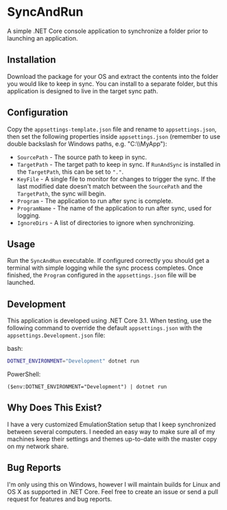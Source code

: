 # SyncAndRun

A simple .NET Core console application to synchronize a folder prior to launching an application.

## Installation

Download the package for your OS and extract the contents into the folder you would like to keep in sync. You can install to a separate folder, but this application is designed to live in the target sync path.

## Configuration

Copy the `appsettings-template.json` file and rename to `appsettings.json`, then set the following properties inside `appsettings.json` (remember to use double backslash for Windows paths, e.g. "C:\\\\MyApp"):

* `SourcePath` - The source path to keep in sync.
* `TargetPath` - The target path to keep in sync. If `RunAndSync` is installed in the `TargetPath`, this can be set to `"."`.
* `KeyFile` - A single file to monitor for changes to trigger the sync. If the last modified date doesn't match between the `SourcePath` and the `TargetPath`, the sync will begin.
* `Program` - The application to run after sync is complete.
* `ProgramName` - The name of the application to run after sync, used for logging.
* `IgnoreDirs` - A list of directories to ignore when synchronizing.

## Usage

Run the `SyncAndRun` executable. If configured correctly you should get a terminal with simple logging while the sync process completes. Once finished, the `Program` configured in the `appsettings.json` file will be launched.

## Development

This application is developed using .NET Core 3.1. When testing, use the following command to override the default `appsettings.json` with the `appsettings.Development.json` file:

bash:

```sh
DOTNET_ENVIRONMENT="Development" dotnet run
```

PowerShell:

```pwsh
($env:DOTNET_ENVIRONMENT="Development") | dotnet run
```

## Why Does This Exist?

I have a very customized EmulationStation setup that I keep synchronized between several computers. I needed an easy way to make sure all of my machines keep their settings and themes up-to-date with the master copy on my network share.

## Bug Reports

I'm only using this on Windows, however I will maintain builds for Linux and OS X as supported in .NET Core. Feel free to create an issue or send a pull request for features and bug reports.
